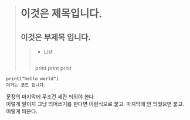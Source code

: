 > 이것은 제목입니다.
> ==============
> 이것은 부제목 입니다.
> -------------------
> 	>	+ List
>  >	  ```
>  >	print
>  >	print
>  >   	print

	print("hello world")
	이거는 코드 입니다.

문장의 마지막에 무조건 세칸 띄워야 한다.   
이렇게 말이지 그냥 띄어쓰기를 한다면   이런식으로 붙고.
마지막에 안 띄웠으면 붙고.   
이렇게 띄운다.
